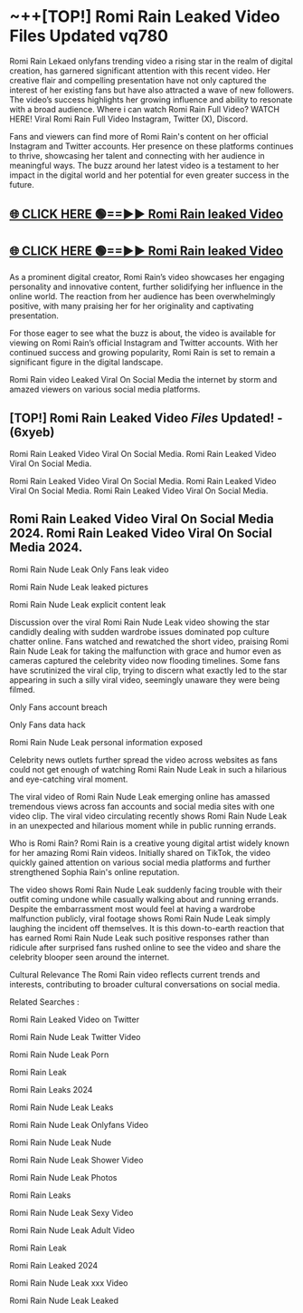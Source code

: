 # ~++[TOP!] Romi Rain Leaked Video Files Updated vq780

 Romi Rain Lekaed onlyfans trending video a rising star in the realm of digital creation, has garnered significant attention with this recent video. Her creative flair and compelling presentation have not only captured the interest of her existing fans but have also attracted a wave of new followers. The video’s success highlights her growing influence and ability to resonate with a broad audience.
Where i can watch  Romi Rain Full Video? WATCH HERE! Viral  Romi Rain Full Video Instagram, Twitter (X), Discord.


Fans and viewers can find more of  Romi Rain's content on her official Instagram and Twitter accounts. Her presence on these platforms continues to thrive, showcasing her talent and connecting with her audience in meaningful ways. The buzz around her latest video is a testament to her impact in the digital world and her potential for even greater success in the future.


## [🌐 CLICK HERE 🟢==►►  Romi Rain leaked Video ](https://onlyclips.site?title=Romi_Rain&ref=git)

## [🌐 CLICK HERE 🟢==►►  Romi Rain leaked Video ](https://onlyclips.site?title=Romi_Rain&ref=git)


As a prominent digital creator,  Romi Rain’s video showcases her engaging personality and innovative content, further solidifying her influence in the online world. The reaction from her audience has been overwhelmingly positive, with many praising her for her originality and captivating presentation.

For those eager to see what the buzz is about, the video is available for viewing on  Romi Rain’s official Instagram and Twitter accounts. With her continued success and growing popularity,  Romi Rain is set to remain a significant figure in the digital landscape.


  Romi Rain video Leaked Viral On Social Media the internet by storm and amazed viewers on various social media platforms.


## [TOP!]  Romi Rain Leaked Video *Files* Updated! - (6xyeb) 

 Romi Rain Leaked Video Viral On Social Media. Romi Rain Leaked Video Viral On Social Media.

 Romi Rain Leaked Video Viral On Social Media. Romi Rain Leaked Video Viral On Social Media. Romi Rain Leaked Video Viral On Social Media.


##  Romi Rain Leaked Video Viral On Social Media 2024. Romi Rain Leaked Video Viral On Social Media 2024.
 Romi Rain Nude Leak Only Fans leak video

 Romi Rain Nude Leak leaked pictures

 Romi Rain Nude Leak explicit content leak

Discussion over the viral  Romi Rain Nude Leak video showing the star candidly dealing with sudden wardrobe issues dominated pop culture chatter online. Fans watched and rewatched the short video, praising  Romi Rain Nude Leak for taking the malfunction with grace and humor even as cameras captured the celebrity video now flooding timelines. Some fans have scrutinized the viral clip, trying to discern what exactly led to the star appearing in such a silly viral video, seemingly unaware they were being filmed.


Only Fans account breach

Only Fans data hack

 Romi Rain Nude Leak personal information exposed

Celebrity news outlets further spread the video across websites as fans could not get enough of watching  Romi Rain Nude Leak in such a hilarious and eye-catching viral moment.


The viral video of  Romi Rain Nude Leak emerging online has amassed tremendous views across fan accounts and social media sites with one video clip. The viral video circulating recently shows  Romi Rain Nude Leak in an unexpected and hilarious moment while in public running errands.


Who is  Romi Rain?  Romi Rain is a creative young digital artist widely known for her amazing  Romi Rain videos. Initially shared on TikTok, the video quickly gained attention on various social media platforms and further strengthened Sophia Rain's online reputation.

The video shows  Romi Rain Nude Leak suddenly facing trouble with their outfit coming undone while casually walking about and running errands. Despite the embarrassment most would feel at having a wardrobe malfunction publicly, viral footage shows  Romi Rain Nude Leak simply laughing the incident off themselves. It is this down-to-earth reaction that has earned  Romi Rain Nude Leak such positive responses rather than ridicule after surprised fans rushed online to see the video and share the celebrity blooper seen around the internet.

Cultural Relevance The  Romi Rain video reflects current trends and interests, contributing to broader cultural conversations on social media.

Related Searches :

 Romi Rain Leaked Video on Twitter

 Romi Rain Nude Leak Twitter Video

 Romi Rain Nude Leak Porn

 Romi Rain Leak 

 Romi Rain Leaks 2024

 Romi Rain Nude Leak Leaks

 Romi Rain Nude Leak Onlyfans Video

 Romi Rain Nude Leak Nude

 Romi Rain Nude Leak Shower Video

 Romi Rain Nude Leak Photos

 Romi Rain Leaks

 Romi Rain Nude Leak Sexy Video

 Romi Rain Nude Leak Adult Video

 Romi Rain Leak

 Romi Rain Leaked 2024

 Romi Rain Nude Leak xxx Video

 Romi Rain Nude Leak Leaked